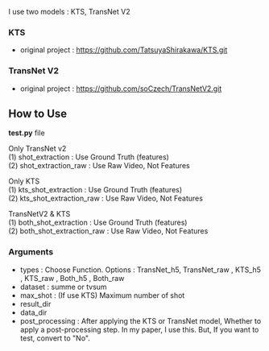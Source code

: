 I use two models : KTS, TransNet V2

### KTS

* original project : https://github.com/TatsuyaShirakawa/KTS.git   
   
### TransNet V2
* original project : https://github.com/soCzech/TransNetV2.git   


## How to Use
**test.py** file   

Only TransNet v2   
(1) shot_extraction : Use Ground Truth (features)   
(2) shot_extraction_raw : Use Raw Video, Not Features

Only KTS   
(1) kts_shot_extraction : Use Ground Truth (features)  
(2) kts_shot_extraction_raw : Use Raw Video, Not Features

TransNetV2 & KTS   
(1) both_shot_extraction : Use Ground Truth (features)  
(2) both_shot_extraction_raw : Use Raw Video, Not Features

### Arguments
* types : Choose Function. Options : TransNet_h5, TransNet_raw , KTS_h5 , KTS_raw , Both_h5 , Both_raw
* dataset : summe or tvsum
* max_shot : (If use KTS) Maximum number of shot
* result_dir
* data_dir
* post_processing : After applying the KTS or TransNet model, Whether to apply a post-processing step. In my paper, I use this. But, If you want to test, convert to "No".